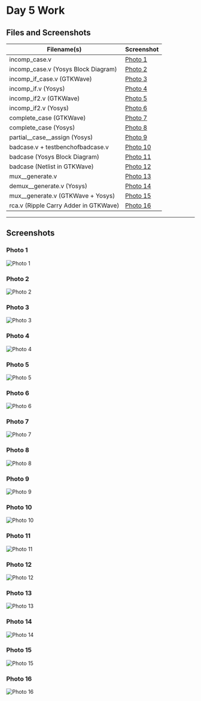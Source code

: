 # Day 5 Work

## Files and Screenshots

| Filename(s)                                 | Screenshot |
|---------------------------------------------|------------|
| incomp_case.v                            | [Photo 1](#photo-1) |
| incomp_case.v (Yosys Block Diagram)      | [Photo 2](#photo-2) |
| incomp_if_case.v (GTKWave)            | [Photo 3](#photo-3) |
| incomp_if.v (Yosys)                  | [Photo 4](#photo-4) |
| incomp_if2.v (GTKWave)               | [Photo 5](#photo-5) |
| incomp_if2.v (Yosys)                 | [Photo 6](#photo-6) |
| complete_case (GTKWave)                    | [Photo 7](#photo-7) |
| complete_case (Yosys)                      | [Photo 8](#photo-8) |
| partial__case__assign (Yosys)               | [Photo 9](#photo-9) |
| badcase.v + testbenchofbadcase.v            | [Photo 10](#photo-10) |
| badcase (Yosys Block Diagram)               | [Photo 11](#photo-11) |
| badcase (Netlist in GTKWave)                | [Photo 12](#photo-12) |
| mux__generate.v                             | [Photo 13](#photo-13) |
| demux__generate.v (Yosys)                   | [Photo 14](#photo-14) |
| mux__generate.v (GTKWave + Yosys)           | [Photo 15](#photo-15) |
| rca.v (Ripple Carry Adder in GTKWave)       | [Photo 16](#photo-16) |

---

## Screenshots

### Photo 1
![Photo 1](https://github.com/Dhiraj4-alt/vsd_RISC_V_week1/blob/day5_Labs/Screenshot_2025-09-27_13-06-41.png)

### Photo 2
![Photo 2](https://github.com/Dhiraj4-alt/vsd_RISC_V_week1/blob/day5_Labs/Screenshot_2025-09-27_13-12-01.png)

### Photo 3
![Photo 3](https://github.com/Dhiraj4-alt/vsd_RISC_V_week1/blob/day5_Labs/Screenshot_2025-09-27_13-37-03.png)

### Photo 4
![Photo 4](https://github.com/Dhiraj4-alt/vsd_RISC_V_week1/blob/day5_Labs/Screenshot_2025-09-27_13-40-28.png)

### Photo 5
![Photo 5](https://github.com/Dhiraj4-alt/vsd_RISC_V_week1/blob/day5_Labs/Screenshot_2025-09-27_13-50-51.png)

### Photo 6
![Photo 6](https://github.com/Dhiraj4-alt/vsd_RISC_V_week1/blob/day5_Labs/Screenshot_2025-09-27_13-52-32.png)

### Photo 7
![Photo 7](https://github.com/Dhiraj4-alt/vsd_RISC_V_week1/blob/day5_Labs/Screenshot_2025-09-27_14-01-50.png)

### Photo 8
![Photo 8](https://github.com/Dhiraj4-alt/vsd_RISC_V_week1/blob/day5_Labs/Screenshot_2025-09-27_14-03-38.png)

### Photo 9
![Photo 9](photo9.png)

### Photo 10
![Photo 10](photo10.png)

### Photo 11
![Photo 11](https://github.com/Dhiraj4-alt/vsd_RISC_V_week1/blob/day5_Labs/Screenshot_2025-09-27_15-27-58.png)

### Photo 12
![Photo 12](https://github.com/Dhiraj4-alt/vsd_RISC_V_week1/blob/day5_Labs/Screenshot_2025-09-27_15-30-37.png)

### Photo 13
![Photo 13](https://github.com/Dhiraj4-alt/vsd_RISC_V_week1/blob/day5_Labs/Screenshot_2025-09-27_16-14-28.png)

### Photo 14
![Photo 14](https://github.com/Dhiraj4-alt/vsd_RISC_V_week1/blob/day5_Labs/Screenshot_2025-09-27_16-22-30.png)

### Photo 15
![Photo 15](https://github.com/Dhiraj4-alt/vsd_RISC_V_week1/blob/day5_Labs/Screenshot_2025-09-27_16-24-39.png)

### Photo 16
![Photo 16](https://github.com/Dhiraj4-alt/vsd_RISC_V_week1/blob/day5_Labs/Screenshot_2025-09-27_16-34-15.png)
